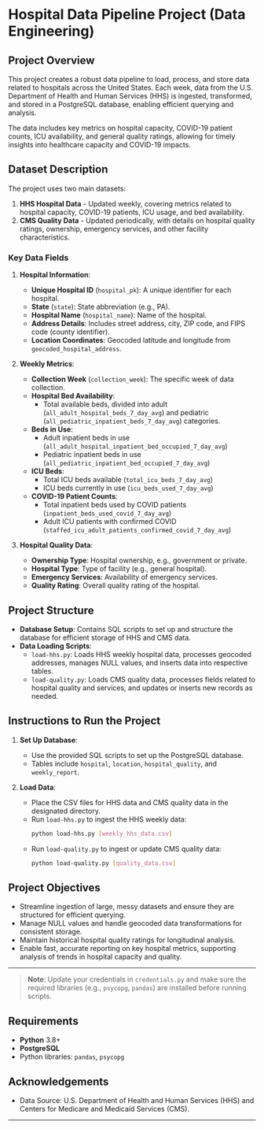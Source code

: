 # Hospital Data Pipeline Project (Data Engineering)

## Project Overview
This project creates a robust data pipeline to load, process, and store data related to hospitals across the United States. Each week, data from the U.S. Department of Health and Human Services (HHS) is ingested, transformed, and stored in a PostgreSQL database, enabling efficient querying and analysis.

The data includes key metrics on hospital capacity, COVID-19 patient counts, ICU availability, and general quality ratings, allowing for timely insights into healthcare capacity and COVID-19 impacts.

## Dataset Description
The project uses two main datasets:
1. **HHS Hospital Data** - Updated weekly, covering metrics related to hospital capacity, COVID-19 patients, ICU usage, and bed availability.
2. **CMS Quality Data** - Updated periodically, with details on hospital quality ratings, ownership, emergency services, and other facility characteristics.

### Key Data Fields
1. **Hospital Information**:
   - **Unique Hospital ID** (`hospital_pk`): A unique identifier for each hospital.
   - **State** (`state`): State abbreviation (e.g., PA).
   - **Hospital Name** (`hospital_name`): Name of the hospital.
   - **Address Details**: Includes street address, city, ZIP code, and FIPS code (county identifier).
   - **Location Coordinates**: Geocoded latitude and longitude from `geocoded_hospital_address`.

2. **Weekly Metrics**:
   - **Collection Week** (`collection_week`): The specific week of data collection.
   - **Hospital Bed Availability**:
     - Total available beds, divided into adult (`all_adult_hospital_beds_7_day_avg`) and pediatric (`all_pediatric_inpatient_beds_7_day_avg`) categories.
   - **Beds in Use**:
     - Adult inpatient beds in use (`all_adult_hospital_inpatient_bed_occupied_7_day_avg`)
     - Pediatric inpatient beds in use (`all_pediatric_inpatient_bed_occupied_7_day_avg`)
   - **ICU Beds**:
     - Total ICU beds available (`total_icu_beds_7_day_avg`)
     - ICU beds currently in use (`icu_beds_used_7_day_avg`)
   - **COVID-19 Patient Counts**:
     - Total inpatient beds used by COVID patients (`inpatient_beds_used_covid_7_day_avg`)
     - Adult ICU patients with confirmed COVID (`staffed_icu_adult_patients_confirmed_covid_7_day_avg`)

3. **Hospital Quality Data**:
   - **Ownership Type**: Hospital ownership, e.g., government or private.
   - **Hospital Type**: Type of facility (e.g., general hospital).
   - **Emergency Services**: Availability of emergency services.
   - **Quality Rating**: Overall quality rating of the hospital.

## Project Structure
- **Database Setup**: Contains SQL scripts to set up and structure the database for efficient storage of HHS and CMS data.
- **Data Loading Scripts**:
  - `load-hhs.py`: Loads HHS weekly hospital data, processes geocoded addresses, manages NULL values, and inserts data into respective tables.
  - `load-quality.py`: Loads CMS quality data, processes fields related to hospital quality and services, and updates or inserts new records as needed.

## Instructions to Run the Project
1. **Set Up Database**:
   - Use the provided SQL scripts to set up the PostgreSQL database.
   - Tables include `hospital`, `location`, `hospital_quality`, and `weekly_report`.

2. **Load Data**:
   - Place the CSV files for HHS data and CMS quality data in the designated directory.
   - Run `load-hhs.py` to ingest the HHS weekly data:
     ```bash
     python load-hhs.py [weekly_hhs_data.csv]
     ```
   - Run `load-quality.py` to ingest or update CMS quality data:
     ```bash
     python load-quality.py [quality_data.csv]
     ```
## Project Objectives
- Streamline ingestion of large, messy datasets and ensure they are structured for efficient querying.
- Manage NULL values and handle geocoded data transformations for consistent storage.
- Maintain historical hospital quality ratings for longitudinal analysis.
- Enable fast, accurate reporting on key hospital metrics, supporting analysis of trends in hospital capacity and quality.

---

> **Note**: Update your credentials in `credentials.py` and make sure the required libraries (e.g., `psycopg`, `pandas`) are installed before running scripts.

## Requirements
- **Python** 3.8+
- **PostgreSQL**
- Python libraries: `pandas`, `psycopg`

## Acknowledgements
- Data Source: U.S. Department of Health and Human Services (HHS) and Centers for Medicare and Medicaid Services (CMS).

---

